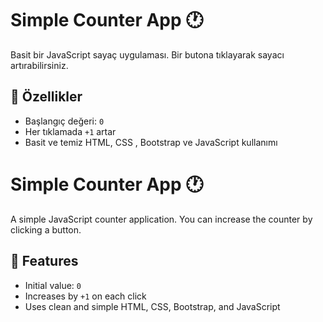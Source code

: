 # Simple Counter App 🕐

Basit bir JavaScript sayaç uygulaması. Bir butona tıklayarak sayacı artırabilirsiniz.

## 🚀 Özellikler
- Başlangıç değeri: `0`
- Her tıklamada `+1` artar
- Basit ve temiz HTML, CSS , Bootstrap ve JavaScript kullanımı


# Simple Counter App 🕐

A simple JavaScript counter application. You can increase the counter by clicking a button.

## 🚀 Features
- Initial value: `0`
- Increases by `+1` on each click
- Uses clean and simple HTML, CSS, Bootstrap, and JavaScript


